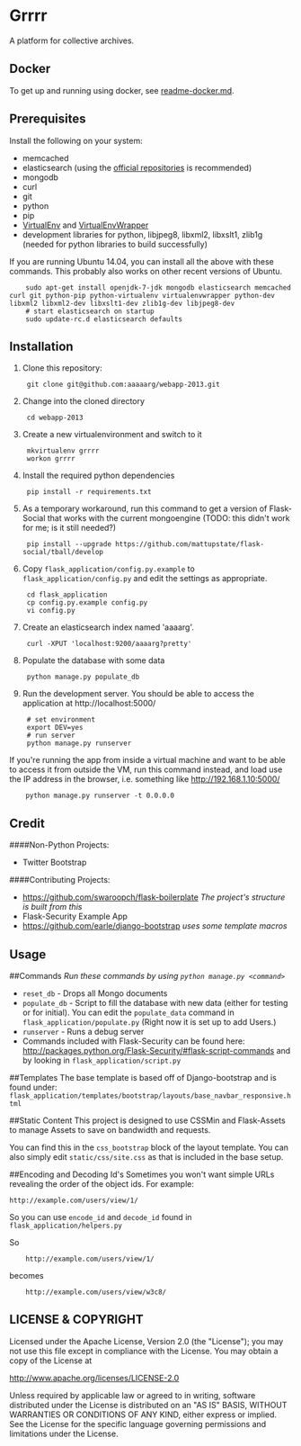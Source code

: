 Grrrr
=====

A platform for collective archives.

Docker
------

To get up and running using docker, see [readme-docker.md](readme-docker.md).

Prerequisites
-------------

Install the following on your system:

* memcached
* elasticsearch (using the [official repositories](https://www.elastic.co/guide/en/elasticsearch/reference/current/setup-repositories.html) is recommended)
* mongodb
* curl
* git
* python
* pip
* [VirtualEnv](https://virtualenv.readthedocs.org/en/latest/) and [VirtualEnvWrapper](http://www.doughellmann.com/docs/virtualenvwrapper/)
* development libraries for python, libjpeg8, libxml2, libxslt1, zlib1g (needed for python libraries to build successfully)

If you are running Ubuntu 14.04, you can install all the above with
these commands. This probably also works on other recent versions of
Ubuntu.

        sudo apt-get install openjdk-7-jdk mongodb elasticsearch memcached curl git python-pip python-virtualenv virtualenvwrapper python-dev libxml2 libxml2-dev libxslt1-dev zlib1g-dev libjpeg8-dev
        # start elasticsearch on startup
        sudo update-rc.d elasticsearch defaults

Installation
------------

1. Clone this repository:

        git clone git@github.com:aaaaarg/webapp-2013.git

2. Change into the cloned directory

        cd webapp-2013

3. Create a new virtualenvironment and switch to it

        mkvirtualenv grrrr
        workon grrrr

4. Install the required python dependencies

        pip install -r requirements.txt
    
5. As a temporary workaround, run this command to get a version of
   Flask-Social that works with the current mongoengine (TODO: this
   didn't work for me; is it still needed?)

        pip install --upgrade https://github.com/mattupstate/flask-social/tball/develop

6. Copy `flask_application/config.py.example` to
   `flask_application/config.py` and edit the settings as appropriate.

        cd flask_application
        cp config.py.example config.py
        vi config.py

7. Create an elasticsearch index named 'aaaarg'.

        curl -XPUT 'localhost:9200/aaaarg?pretty'

8. Populate the database with some data

        python manage.py populate_db

9. Run the development server. You should be able to access the
application at http://localhost:5000/

        # set environment
        export DEV=yes
        # run server
        python manage.py runserver

  If you're running the app from inside a virtual machine and want to
  be able to access it from outside the VM, run this command instead,
  and load use the IP address in the browser, i.e. something like
  http://192.168.1.10:5000/

        python manage.py runserver -t 0.0.0.0


Credit
------

####Non-Python Projects:
* Twitter Bootstrap

####Contributing Projects:
* https://github.com/swaroopch/flask-boilerplate _The project's structure is built from this_
* Flask-Security Example App
* https://github.com/earle/django-bootstrap _uses some template macros_

Usage
-----

##Commands
_Run these commands by using `python manage.py <command>`_


* `reset_db` - Drops all Mongo documents
* `populate_db` - Script to fill the database with new data (either for testing or for initial). You can edit the `populate_data` command in `flask_application/populate.py` (Right now it is set up to add Users.)
* `runserver` - Runs a debug server
* Commands included with Flask-Security can be found here: http://packages.python.org/Flask-Security/#flask-script-commands and by looking in `flask_application/script.py`

##Templates
The base template is based off of Django-bootstrap and is found under: `flask_application/templates/bootstrap/layouts/base_navbar_responsive.html`

##Static Content
This project is designed to use CSSMin and Flask-Assets to manage Assets to save on bandwidth and requests. 

You can find this in the `css_bootstrap` block of the layout template. You can also simply edit `static/css/site.css` as that is included in the base setup. 

##Encoding and Decoding Id's
Sometimes you won't want simple URLs revealing the order of the object ids. For example:
    
    http://example.com/users/view/1/

So you can use `encode_id` and `decode_id` found in `flask_application/helpers.py`

So 

        http://example.com/users/view/1/
        
becomes

        http://example.com/users/view/w3c8/



LICENSE &amp; COPYRIGHT
-----------------------

Licensed under the Apache License, Version 2.0 (the "License");
you may not use this file except in compliance with the License.
You may obtain a copy of the License at

http://www.apache.org/licenses/LICENSE-2.0

Unless required by applicable law or agreed to in writing, software
distributed under the License is distributed on an "AS IS" BASIS,
WITHOUT WARRANTIES OR CONDITIONS OF ANY KIND, either express or implied.
See the License for the specific language governing permissions and
limitations under the License.
